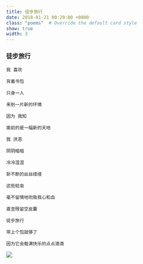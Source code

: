 ```yaml
---
title: 徒步旅行
date: 2018-01-21 00:29:00 +0800
class: "poems"  # Override the default card style
show: true
width: 3
---
```


### 徒步旅行

```angular2html
我 喜欢

背着书包

只身一人

来到一片新的环境

因为 我知

面前的是一幅新的天地

我 厌恶

阴阴暗暗

冷冷湿湿

斩不断的丝丝缕缕

这些蛀虫

毫不留情地吮吸我心和血

直至残留空皮囊

徒步旅行

带上个包就够了

因为它会载满快乐的点点滴滴
```
<div>
<img src="{{ 'assets/images/poems/hiking.jfif' | relative_url }}" class="img-fluid rounded" >
</div>